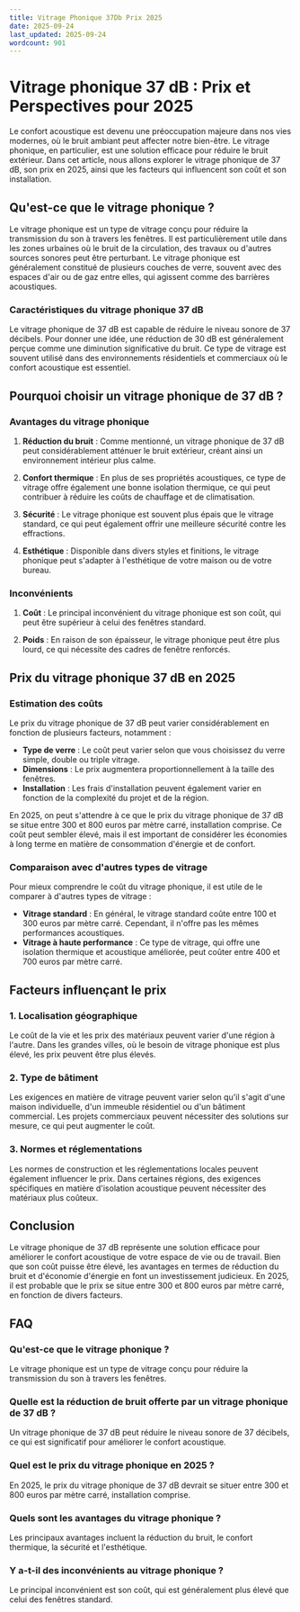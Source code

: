 ```yaml
---
title: Vitrage Phonique 37Db Prix 2025
date: 2025-09-24
last_updated: 2025-09-24
wordcount: 901
---
```


# Vitrage phonique 37 dB : Prix et Perspectives pour 2025

Le confort acoustique est devenu une préoccupation majeure dans nos vies modernes, où le bruit ambiant peut affecter notre bien-être. Le vitrage phonique, en particulier, est une solution efficace pour réduire le bruit extérieur. Dans cet article, nous allons explorer le vitrage phonique de 37 dB, son prix en 2025, ainsi que les facteurs qui influencent son coût et son installation.

## Qu'est-ce que le vitrage phonique ?

Le vitrage phonique est un type de vitrage conçu pour réduire la transmission du son à travers les fenêtres. Il est particulièrement utile dans les zones urbaines où le bruit de la circulation, des travaux ou d'autres sources sonores peut être perturbant. Le vitrage phonique est généralement constitué de plusieurs couches de verre, souvent avec des espaces d'air ou de gaz entre elles, qui agissent comme des barrières acoustiques.

### Caractéristiques du vitrage phonique 37 dB

Le vitrage phonique de 37 dB est capable de réduire le niveau sonore de 37 décibels. Pour donner une idée, une réduction de 30 dB est généralement perçue comme une diminution significative du bruit. Ce type de vitrage est souvent utilisé dans des environnements résidentiels et commerciaux où le confort acoustique est essentiel.

## Pourquoi choisir un vitrage phonique de 37 dB ?

### Avantages du vitrage phonique

1. **Réduction du bruit** : Comme mentionné, un vitrage phonique de 37 dB peut considérablement atténuer le bruit extérieur, créant ainsi un environnement intérieur plus calme.
   
2. **Confort thermique** : En plus de ses propriétés acoustiques, ce type de vitrage offre également une bonne isolation thermique, ce qui peut contribuer à réduire les coûts de chauffage et de climatisation.

3. **Sécurité** : Le vitrage phonique est souvent plus épais que le vitrage standard, ce qui peut également offrir une meilleure sécurité contre les effractions.

4. **Esthétique** : Disponible dans divers styles et finitions, le vitrage phonique peut s'adapter à l'esthétique de votre maison ou de votre bureau.

### Inconvénients

1. **Coût** : Le principal inconvénient du vitrage phonique est son coût, qui peut être supérieur à celui des fenêtres standard.

2. **Poids** : En raison de son épaisseur, le vitrage phonique peut être plus lourd, ce qui nécessite des cadres de fenêtre renforcés.

## Prix du vitrage phonique 37 dB en 2025

### Estimation des coûts

Le prix du vitrage phonique de 37 dB peut varier considérablement en fonction de plusieurs facteurs, notamment :

- **Type de verre** : Le coût peut varier selon que vous choisissez du verre simple, double ou triple vitrage.
- **Dimensions** : Le prix augmentera proportionnellement à la taille des fenêtres.
- **Installation** : Les frais d'installation peuvent également varier en fonction de la complexité du projet et de la région.

En 2025, on peut s'attendre à ce que le prix du vitrage phonique de 37 dB se situe entre 300 et 800 euros par mètre carré, installation comprise. Ce coût peut sembler élevé, mais il est important de considérer les économies à long terme en matière de consommation d'énergie et de confort.

### Comparaison avec d'autres types de vitrage

Pour mieux comprendre le coût du vitrage phonique, il est utile de le comparer à d'autres types de vitrage :

- **Vitrage standard** : En général, le vitrage standard coûte entre 100 et 300 euros par mètre carré. Cependant, il n'offre pas les mêmes performances acoustiques.
- **Vitrage à haute performance** : Ce type de vitrage, qui offre une isolation thermique et acoustique améliorée, peut coûter entre 400 et 700 euros par mètre carré.

## Facteurs influençant le prix

### 1. Localisation géographique

Le coût de la vie et les prix des matériaux peuvent varier d'une région à l'autre. Dans les grandes villes, où le besoin de vitrage phonique est plus élevé, les prix peuvent être plus élevés.

### 2. Type de bâtiment

Les exigences en matière de vitrage peuvent varier selon qu'il s'agit d'une maison individuelle, d'un immeuble résidentiel ou d'un bâtiment commercial. Les projets commerciaux peuvent nécessiter des solutions sur mesure, ce qui peut augmenter le coût.

### 3. Normes et réglementations

Les normes de construction et les réglementations locales peuvent également influencer le prix. Dans certaines régions, des exigences spécifiques en matière d'isolation acoustique peuvent nécessiter des matériaux plus coûteux.

## Conclusion

Le vitrage phonique de 37 dB représente une solution efficace pour améliorer le confort acoustique de votre espace de vie ou de travail. Bien que son coût puisse être élevé, les avantages en termes de réduction du bruit et d'économie d'énergie en font un investissement judicieux. En 2025, il est probable que le prix se situe entre 300 et 800 euros par mètre carré, en fonction de divers facteurs.

## FAQ

### Qu'est-ce que le vitrage phonique ?

Le vitrage phonique est un type de vitrage conçu pour réduire la transmission du son à travers les fenêtres.

### Quelle est la réduction de bruit offerte par un vitrage phonique de 37 dB ?

Un vitrage phonique de 37 dB peut réduire le niveau sonore de 37 décibels, ce qui est significatif pour améliorer le confort acoustique.

### Quel est le prix du vitrage phonique en 2025 ?

En 2025, le prix du vitrage phonique de 37 dB devrait se situer entre 300 et 800 euros par mètre carré, installation comprise.

### Quels sont les avantages du vitrage phonique ?

Les principaux avantages incluent la réduction du bruit, le confort thermique, la sécurité et l'esthétique.

### Y a-t-il des inconvénients au vitrage phonique ?

Le principal inconvénient est son coût, qui est généralement plus élevé que celui des fenêtres standard.